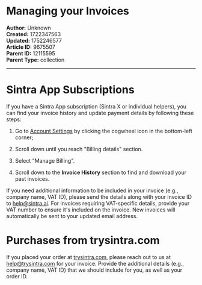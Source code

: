 # Managing your Invoices

**Author:** Unknown  
**Created:** 1722347563  
**Updated:** 1752246577  
**Article ID:** 9675507  
**Parent ID:** 12115595  
**Parent Type:** collection  

---

# **Sintra App Subscriptions**

If you have a Sintra App subscription (Sintra X or individual helpers), you can find your invoice history and update payment details by following these steps:

  1. Go to [Account Settings](https://app.sintra.ai/account) by clicking the cogwheel icon in the bottom-left corner;

  2. Scroll down until you reach "Billing details" section.

  3. Select "Manage Billing".

  4. Scroll down to the **Invoice History** section to find and download your past invoices.




If you need additional information to be included in your invoice (e.g., company name, VAT ID), please send the details along with your invoice ID to [help@sintra.ai](mailto:help@sintra.ai). For invoices requiring VAT-specific details, provide your VAT number to ensure it's included on the invoice. New invoices will automatically be sent to your updated email address.

# **Purchases from trysintra.com**

If you placed your order at [trysintra.com](https://trysintra.com), please reach out to us at [help@trysintra.com](mailto:help@trysintra.com) for your invoice. Provide the additional details (e.g., company name, VAT ID) that we should include for you, as well as your order ID.
